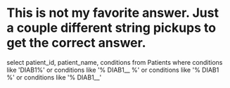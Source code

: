 # This is not my favorite answer. Just a couple different string pickups to get the correct answer.
select
    patient_id,
    patient_name,
    conditions
from
    Patients
where
    conditions like 'DIAB1%'
    or conditions like '% DIAB1__ %'
    or conditions like '% DIAB1 %'
    or conditions like '% DIAB1__'
